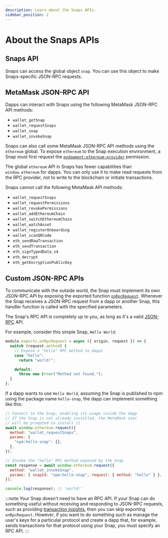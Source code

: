 ```yaml
---
description: Learn about the Snaps APIs.
sidebar_position: 2
---
```


# About the Snaps APIs

## Snaps API

Snaps can access the global object `snap`.
You can use this object to make Snaps-specific JSON-RPC requests.

## MetaMask JSON-RPC API

Dapps can interact with Snaps using the following MetaMask JSON-RPC API methods:

- `wallet_getSnap`
- `wallet_requestSnaps`
- `wallet_snap`
- `wallet_invokeSnap`

Snaps can also call some MetaMask JSON-RPC API methods using the `ethereum` global.
To expose `ethereum` to the Snap execution environment, a Snap must first request the
[`endowment:ethereum-provider`](../reference/permissions.md#endowmentethereum-provider) permission.

The global `ethereum` API in Snaps has fewer capabilities than `window.ethereum` for dapps.
You can only use it to make read requests from the RPC provider, not to write to the blockchain or
initiate transactions.

Snaps cannot call the following MetaMask API methods:

- `wallet_requestSnaps`
- `wallet_requestPermissions`
- `wallet_revokePermissions`
- `wallet_addEthereumChain`
- `wallet_switchEthereumChain`
- `wallet_watchAsset`
- `wallet_registerOnboarding`
- `wallet_scanQRCode`
- `eth_sendRawTransaction`
- `eth_sendTransaction`
- `eth_signTypedData_v4`
- `eth_decrypt`
- `eth_getEncryptionPublicKey`

## Custom JSON-RPC APIs

To communicate with the outside world, the Snap must implement its own JSON-RPC API by exposing
the exported function [`onRpcRequest`](../reference/exports.md#onrpcrequest).
Whenever the Snap receives a JSON-RPC request from a dapp or another Snap, this handler function is
called with the specified parameters.

The Snap's RPC API is completely up to you, as long as it's a valid
[JSON-RPC](https://www.jsonrpc.org/specification) API.

For example, consider this simple Snap, `Hello World`:

```typescript title="index.ts"
module.exports.onRpcRequest = async ({ origin, request }) => {
  switch (request.method) {
    // Expose a "hello" RPC method to dapps
    case "hello":
      return "world!";

    default:
      throw new Error("Method not found.");
  }
};
```

If a dapp wants to use `Hello World`, assuming the Snap is published to npm using the
package name `hello-snap`, the dapp can implement something like this:

```javascript
// Connect to the Snap, enabling its usage inside the dapp
// If the Snap is not already installed, the MetaMask user 
// will be prompted to install it
await window.ethereum.request({
  method: "wallet_requestSnaps",
  params: {
    "npm:hello-snap": {},
  },
});

// Invoke the "hello" RPC method exposed by the Snap
const response = await window.ethereum.request({
  method: "wallet_invokeSnap",
  params: { snapId: "npm:hello-snap", request: { method: "hello" } },
});

console.log(response); // 'world!'
```

:::note
Your Snap doesn't need to have an RPC API.
If your Snap can do something useful without receiving and responding to JSON-RPC requests, such as
providing [transaction insights](../reference/exports.md#ontransaction), then you can skip exporting
`onRpcRequest`.
However, if you want to do something such as manage the user's keys for a particular protocol and
create a dapp that, for example, sends transactions for that protocol using your Snap, you must
specify an RPC API.
:::
